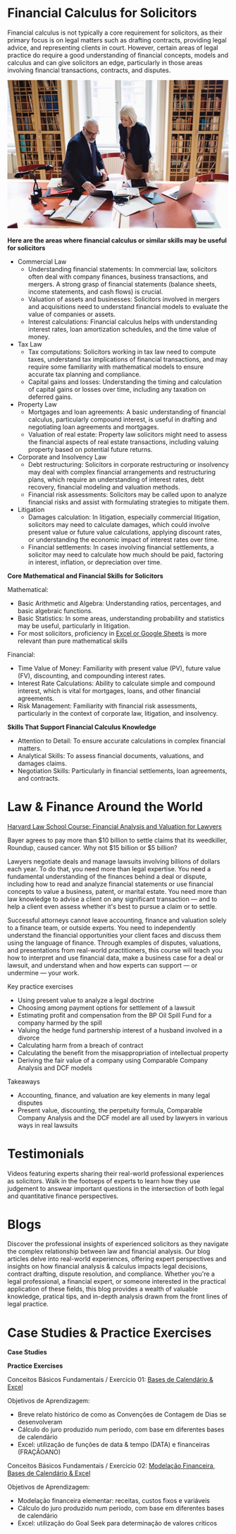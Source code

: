 # Financial Calculus for Solicitors
Financial calculus is not typically a core requirement for solicitors, as their primary focus is on legal matters such as drafting contracts, providing legal advice, and representing clients in court. However, certain areas of legal practice do require a good understanding of financial concepts, models and calculus and can give solicitors an edge, particularly in those areas involving financial transactions, contracts, and disputes.

![Solicitadores](https://github.com/ASaragga/FinCalc/blob/main/Solicitadores01.jpg)

**Here are the areas where financial calculus or similar skills may be useful for solicitors**

- Commercial Law
  - Understanding financial statements: In commercial law, solicitors often deal with company finances, business transactions, and mergers. A strong grasp of financial statements (balance sheets, income statements, and cash flows) is crucial.
  - Valuation of assets and businesses: Solicitors involved in mergers and acquisitions need to understand financial models to evaluate the value of companies or assets.
  - Interest calculations: Financial calculus helps with understanding interest rates, loan amortization schedules, and the time value of money.
- Tax Law
  - Tax computations: Solicitors working in tax law need to compute taxes, understand tax implications of financial transactions, and may require some familiarity with mathematical models to ensure accurate tax planning and compliance.
  - Capital gains and losses: Understanding the timing and calculation of capital gains or losses over time, including any taxation on deferred gains.
- Property Law
  - Mortgages and loan agreements: A basic understanding of financial calculus, particularly compound interest, is useful in drafting and negotiating loan agreements and mortgages.
  - Valuation of real estate: Property law solicitors might need to assess the financial aspects of real estate transactions, including valuing property based on potential future returns.
- Corporate and Insolvency Law
  - Debt restructuring: Solicitors in corporate restructuring or insolvency may deal with complex financial arrangements and restructuring plans, which require an understanding of interest rates, debt recovery, financial modeling and valuation methods.
  - Financial risk assessments: Solicitors may be called upon to analyze financial risks and assist with formulating strategies to mitigate them.
- Litigation
  - Damages calculation: In litigation, especially commercial litigation, solicitors may need to calculate damages, which could involve present value or future value calculations, applying discount rates, or understanding the economic impact of interest rates over time.
  - Financial settlements: In cases involving financial settlements, a solicitor may need to calculate how much should be paid, factoring in interest, inflation, or depreciation over time.

**Core Mathematical and Financial Skills for Solicitors**

Mathematical:
- Basic Arithmetic and Algebra: Understanding ratios, percentages, and basic algebraic functions.
- Basic Statistics: In some areas, understanding probability and statistics may be useful, particularly in litigation.
- For most solicitors, proficiency in <ins>Excel or Google Sheets</ins> is more relevant than pure mathematical skills

Financial:
- Time Value of Money: Familiarity with present value (PV), future value (FV), discounting, and compounding interest rates.
- Interest Rate Calculations: Ability to calculate simple and compound interest, which is vital for mortgages, loans, and other financial agreements.
- Risk Management: Familiarity with financial risk assessments, particularly in the context of corporate law, litigation, and insolvency.

**Skills That Support Financial Calculus Knowledge**
- Attention to Detail: To ensure accurate calculations in complex financial matters.
- Analytical Skills: To assess financial documents, valuations, and damages claims.
- Negotiation Skills: Particularly in financial settlements, loan agreements, and contracts.

# Law & Finance Around the World

[Harvard Law School Course: Financial Analysis and Valuation for Lawyers](https://www.youtube.com/watch?v=QPoRUsRzcPM)

Bayer agrees to pay more than $10 billion to settle claims that its weedkiller, Roundup, caused cancer. Why not $15 billion or $5 billion?

Lawyers negotiate deals and manage lawsuits involving billions of dollars each year. To do that, you need more than legal expertise. You need a fundamental understanding of the finances behind a deal or dispute, including how to read and analyze financial statements or use financial concepts to value a business, patent, or marital estate. You need more than law knowledge to advise a client on any significant transaction — and to help a client even assess whether it's best to pursue a claim or to settle.

Successful attorneys cannot leave accounting, finance and valuation solely to a finance team, or outside experts. You need to independently understand the financial opportunities your client faces and discuss them using the language of finance. Through examples of disputes, valuations, and presentations from real-world practitioners, this course will teach you how to interpret and use financial data, make a business case for a deal or lawsuit, and understand when and how experts can support — or undermine — your work. 

Key practice exercises
- Using present value to analyze a legal doctrine
- Choosing among payment options for settlement of a lawsuit
- Estimating profit and compensation from the BP Oil Spill Fund for a company harmed by the spill
- Valuing the hedge fund partnership interest of a husband involved in a divorce
- Calculating harm from a breach of contract
- Calculating the benefit from the misappropriation of intellectual property
- Deriving the fair value of a company using Comparable Company Analysis and DCF models

Takeaways
- Accounting, finance, and valuation are key elements in many legal disputes
- Present value, discounting, the perpetuity formula, Comparable Company Analysis and the DCF model are all used by lawyers in various ways in real lawsuits


# Testimonials

Videos featuring experts sharing their real-world professional experiences as solicitors. Walk in the footseps of experts to learn how they use judgement to answear important questions in the intersection of both legal and quantitative finance perspectives.

# Blogs
Discover the professional insights of experienced solicitors as they navigate the complex relationship between law and financial analysis. Our blog articles delve into real-world experiences, offering expert perspectives and insights on how financial analysis & calculus impacts legal decisions, contract drafting, dispute resolution, and compliance. Whether you're a legal professional, a financial expert, or someone interested in the practical application of these fields, this blog provides a wealth of valuable knowledge, pratical tips, and in-depth analysis drawn from the front lines of legal practice.

# Case Studies & Practice Exercises

**Case Studies**

**Practice Exercises**

Conceitos Básicos Fundamentais / Exercício 01: [Bases de Calendário & Excel](https://github.com/ASaragga/FinCalc/blob/main/Exercicio01.pdf)

Objetivos de Aprendizagem:
- Breve relato histórico de como as Convenções de Contagem de Dias se desenvolveram
- Cálculo do juro produzido num período, com base em diferentes bases de calendário
- Excel: utilização de funções de data & tempo (DATA) e financeiras (FRAÇÃOANO)  

Conceitos Básicos Fundamentais / Exercício 02: [Modelação Financeira, Bases de Calendário & Excel](https://github.com/ASaragga/FinCalc/blob/main/Assets/Exercicio02.pdf)

Objetivos de Aprendizagem:
- Modelação financeira elementar: receitas, custos fixos e variáveis
- Cálculo do juro produzido num período, com base em diferentes bases de calendário
- Excel: utilização do Goal Seek para determinação de valores críticos
